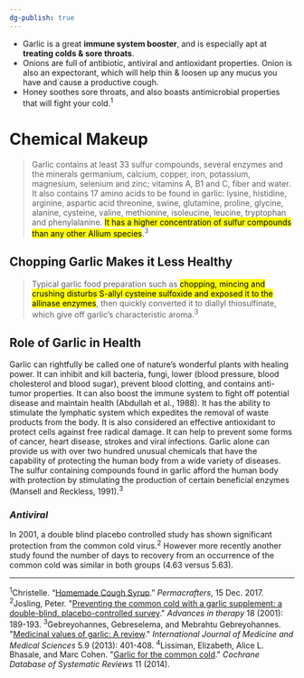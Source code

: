 ```yaml
---
dg-publish: true
---
```


- Garlic is a great **immune system booster**, and is especially apt at **treating colds & sore throats**.
- Onions are full of antibiotic, antiviral and antioxidant properties. Onion is also an expectorant, which will help thin & loosen up any mucus you have and cause a productive cough.
- Honey soothes sore throats, and also boasts antimicrobial properties that will fight your cold.<sup>1</sup>

# Chemical Makeup 

>Garlic contains at least 33 sulfur compounds, several enzymes and the minerals germanium, calcium, copper, iron, potassium, magnesium, selenium and zinc; vitamins A, B1 and C, fiber and water. It also contains 17 amino acids to be found in garlic: lysine, histidine, arginine, aspartic acid threonine, swine, glutamine, proline, glycine, alanine, cysteine, valine, methionine, isoleucine, leucine, tryptophan and phenylalanine. <mark class="hltr-yellow">It has a higher concentration of sulfur compounds than any other Allium species</mark>.<sup>3</sup>

## Chopping Garlic Makes it Less Healthy

>Typical garlic food preparation such as <mark class="hltr-yellow">chopping, mincing and crushing disturbs S-allyl cysteine sulfoxide and exposed it to the allinase enzymes</mark>, then quickly converted it to diallyl thiosulfinate, which give off garlic’s characteristic aroma.<sup>3</sup>

## Role of Garlic in Health

Garlic can rightfully be called one of nature’s wonderful plants with healing power. It can inhibit and kill bacteria, fungi, lower (blood pressure, blood cholesterol and blood sugar), prevent blood clotting, and contains anti-tumor properties. It can also boost the immune system to fight off potential disease and maintain health (Abdullah et al., 1988). It has the ability to stimulate the lymphatic system which expedites the removal of waste products from the body. It is also considered an effective antioxidant to protect cells against free radical damage. It can help to prevent some forms of cancer, heart disease, strokes and viral infections. Garlic alone can provide us with over two hundred unusual chemicals that have the capability of protecting the human body from a wide variety of diseases. The sulfur containing compounds found in garlic afford the human body with protection by stimulating the production of certain beneficial enzymes (Mansell and Reckless, 1991).<sup>3</sup>

### *Antiviral*

In 2001, a double blind placebo controlled study has shown significant protection from the common cold virus.<sup>2</sup> However more recently another study found the number of days to recovery from an occurrence of the common cold was similar in both groups (4.63 versus 5.63).

---

<sup>1</sup>Christelle. “[Homemade Cough Syrup](https://www.permacrafters.com/homemade-cough-syrup).” _Permacrafters_, 15 Dec. 2017.
<sup>2</sup>Josling, Peter. "[Preventing the common cold with a garlic supplement: a double-blind, placebo-controlled survey](https://link.springer.com/article/10.1007/BF02850113)." _Advances in therapy_ 18 (2001): 189-193.
<sup>3</sup>Gebreyohannes, Gebreselema, and Mebrahtu Gebreyohannes. "[Medicinal values of garlic: A review](https://d1wqtxts1xzle7.cloudfront.net/51617702/Medicinal_Value_of_Garlic-libre.pdf?1486132357=&response-content-disposition=inline%3B+filename%3DMedicinal_Values_of_Garlic_Review.pdf&Expires=1674791532&Signature=B2I7etiB50lxL84cR61Veex4QCwkvuyOP4SeT3P5-eRXVEhHo4mBH6pxuwgrGi-swwmn8PtGy1li5VKpj9lJOCLsTTy3Mj6BwY3J4yE23PZPkekLuZda9rKoS5gGBX0sJH3ho4f8X4qpqdd7vZoTAsk-k22-L7e5cC7ee34wSyLCSb62OAntmNwofNM6Dr2zz3IBn25MKFb~6lE1n8irGo4LTz2KB7tK8Yko3EikiEpAiqtCQ1C9w1-yQ0~J10bsXLyhgGlyKRgVC~wGTPmAqtCobgwgqrS6257MTBHiCpNMHz-M4SLwwWXLIwcTcPuLno6xVKiXQx3RLxcM2Hl4Qg__&Key-Pair-Id=APKAJLOHF5GGSLRBV4ZA)." _International Journal of Medicine and Medical Sciences_ 5.9 (2013): 401-408.
<sup>4</sup>Lissiman, Elizabeth, Alice L. Bhasale, and Marc Cohen. "[Garlic for the common cold](https://www.cochranelibrary.com/cdsr/doi/10.1002/14651858.CD006206.pub4/full)." _Cochrane Database of Systematic Reviews_ 11 (2014).